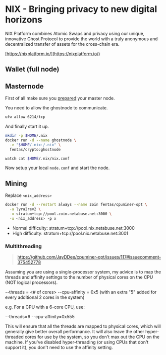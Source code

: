 # NIX - Bringing privacy to new digital horizons

NIX Platform combines Atomic Swaps and privacy using our unique, innovative Ghost Protocol to provide the world with a truly anonymous and decentralized transfer of assets for the cross-chain era.

[https://nixplatform.io/](https://nixplatform.io/)

## Wallet (full node)

## Masternode

First of all make sure you [prepared](../README.md) your master node.

You need to allow the ghostnode to communicate.

```sh
ufw allow 6214/tcp 
```

And finally start it up.

```sh
mkdir -p $HOME/.nix
docker run -d --name ghostnode \
  -v "$HOME/.nix:/.nix" \
  fentas/crypto:ghostnode

watch cat $HOME/.nix/nix.conf
```

Now setup your local `node.conf` and start the node.

## Mining

Replace `<nix_address>`

```bash
docker run -d --restart always --name zoin fentas/cpuminer-opt \
  -a lyra2rev2 \
  -o stratum+tcp://pool.zoin.netabuse.net:3000 \
  -u <nix_address> -p x
```

- Normal difficulty: stratum+tcp://pool.nix.netabuse.net:3000
- High difficulty: stratum+tcp://pool.nix.netabuse.net:3001

### Multithreading

> https://github.com/JayDDee/cpuminer-opt/issues/117#issuecomment-375452778

Assuming you are using a single-processor system, my advice is to map the threads and affinity settings to the number of physical cores on the CPU (NOT logical processors).

--threads = <# of cores>
--cpu-affinity = 0x5 (with an extra "5" added for every additional 2 cores in the system)

e.g. For a CPU with a 6-core CPU, use:

--threads=6 --cpu-affinity=0x555

This will ensure that all the threads are mapped to physical cores, which will generally give better overall performance. It will also leave the other hyper-threaded cores for use by the system, so you don't max out the CPU on the machine. If you've disabled hyper-threading (or using CPUs that don't support it), you don't need to use the affinity setting.